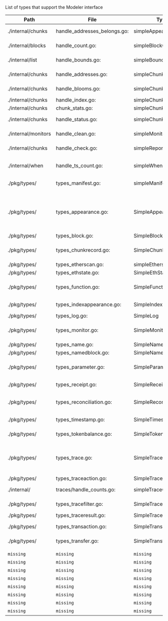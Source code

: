 List of types that support the Modeler interface

| Path                | File                         | Type                  | Doc             | Where                                                              |
| ------------------- | ---------------------------- | --------------------- | --------------- | ------------------------------------------------------------------ |
| ./internal/chunks   | handle_addresses_belongs.go: | simpleAppearanceTable | `missing`       | chunks index --belongs                                             |
| ./internal/blocks   | handle_count.go:             | simpleBlockCount      | blockCount      | blocks --count                                                     |
| ./internal/list     | handle_bounds.go:            | simpleBounds          | `missing`       | list --bounds                                                      |
| ./internal/chunks   | handle_addresses.go:         | simpleChunkAddress    | chunkAddress    | chunks addresses                                                   |
| ./internal/chunks   | handle_blooms.go:            | simpleChunkBloom      | chunkBlooms     | chunks blooms                                                      |
| ./internal/chunks   | handle_index.go:             | simpleChunkIndex      | chunkIndex      | chunks index                                                       |
| ./internal/chunks   | chunk_stats.go:              | simpleChunkStats      | chunkStats      | chunks stats                                                       |
| ./internal/chunks   | handle_status.go:            | simpleChunkStatus     | `missing`       | chunks status                                                      |
| ./internal/monitors | handle_clean.go:             | simpleMonitorClean    | monitorClean    | monitors --clean                                                   |
| ./internal/chunks   | handle_check.go:             | simpleReportCheck     | reportCheck     | chunks index --check                                               |
| ./internal/when     | handle_ts_count.go:          | simpleWhenCount       | `missing`       | when --timestamps --count                                          |
| ./pkg/types/        | types_manifest.go:           | simpleManifest        | manifest        | chunks manifest                                                    |
|                     |                              |                       |                 |                                                                    |
| ./pkg/types/        | types_appearance.go:         | SimpleAppearance      | appearance      | chunks appearances, list, slurp --appearances, transactions --uniq |
| ./pkg/types/        | types_block.go:              | SimpleBlock           | block           |                                                                    |
| ./pkg/types/        | types_chunkrecord.go:        | SimpleChunkRecord     | `missing`       | chunks manifest, scrape --pin                                      |
| ./pkg/types/        | types_etherscan.go:          | simpleEtherscan       | `missing`       | slurp                                                              |
| ./pkg/types/        | types_ethstate.go:           | SimpleEthState        | ethState        | state                                                              |
| ./pkg/types/        | types_function.go:           | SimpleFunction        | function        | abis, all --articulate uses                                        |
| ./pkg/types/        | types_indexappearance.go:    | SimpleIndexAppearance | `missing`       | currently unused                                                   |
| ./pkg/types/        | types_log.go:                | SimpleLog             | log             | logs                                                               |
| ./pkg/types/        | types_monitor.go:            | SimpleMonitor         | monitor         | list --count, monitors --list                                      |
| ./pkg/types/        | types_name.go:               | SimpleName            | name            | names                                                              |
| ./pkg/types/        | types_namedblock.go:         | SimpleNamedBlock      | namedBlock      | when                                                               |
| ./pkg/types/        | types_parameter.go:          | SimpleParameter       | parameter       | abis, all --articulate uses                                        |
| ./pkg/types/        | types_receipt.go:            | SimpleReceipt         | receipt         | blocks, transactions                                               |
| ./pkg/types/        | types_reconciliation.go:     | SimpleReconciliation  | reconciliation  | chifra export --accounting                                         |
| ./pkg/types/        | types_timestamp.go:          | SimpleTimestamp       | `missing`       | when --timestamps                                                  |
| ./pkg/types/        | types_tokenbalance.go:       | SimpleTokenBalance    | tokenBalance    | currently unused                                                   |
| ./pkg/types/        | types_trace.go:              | SimpleTrace           | trace           | blocks --trace, transactions --trace, trace                        |
| ./pkg/types/        | types_traceaction.go:        | SimpleTraceAction     | traceAction     | --trace uses                                                       |
| ./internal/         | traces/handle_counts.go:     | simpleTraceCount      | traceCount      | traces --count                                                     |
| ./pkg/types/        | types_tracefilter.go:        | SimpleTraceFilter     | traceFilter     | traces --filter                                                    |
| ./pkg/types/        | types_traceresult.go:        | SimpleTraceResult     | traceResult     | --trace uses                                                       |
| ./pkg/types/        | types_transaction.go:        | SimpleTransaction     | transaction     | blocks, transactions                                               |
| ./pkg/types/        | types_transfer.go:           | SimpleTransfer        | transfer        | currently unused                                                   |
|                     |                              |                       |                 |                                                                    |
| `missing`           | `missing`                    | `missing`             | abi             |                                                                    |
| `missing`           | `missing`                    | `missing`             | appearanceCount |                                                                    |
| `missing`           | `missing`                    | `missing`             | cache           |                                                                    |
| `missing`           | `missing`                    | `missing`             | cacheEntry      |                                                                    |
| `missing`           | `missing`                    | `missing`             | chain           |                                                                    |
| `missing`           | `missing`                    | `missing`             | config          |                                                                    |
| `missing`           | `missing`                    | `missing`             | ethCall         |                                                                    |
| `missing`           | `missing`                    | `missing`             | pinnedChunk     |                                                                    |
